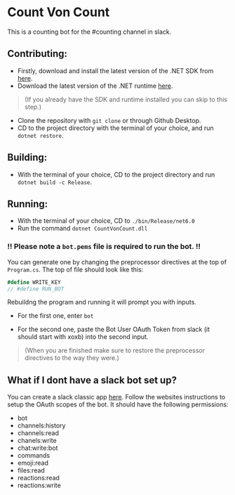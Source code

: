 # Count Von Count
This is a counting bot for the #counting channel in slack.

## Contributing:
* Firstly, download and install the latest version of the .NET SDK from [here](https://dotnet.microsoft.com/en-us/download/dotnet/6.0).
* Download the latest version of the .NET runtime [here](https://dotnet.microsoft.com/en-us/download).
> (If you already have the SDK and runtime installed you can skip to this step.)

* Clone the repository with `git clone` or through Github Desktop. 
* CD to the project directory with the terminal of your choice, and run `dotnet restore`.

## Building:
* With the terminal of your choice, CD to the project directory and run `dotnet build -c Release`.

## Running:
* With the terminal of your choice, CD to `./bin/Release/net6.0`
* Run the command `dotnet CountVonCount.dll`


### **!! Please note a `bot.pems` file is required to run the bot. !!**
You can generate one by changing the preprocessor directives at the top of `Program.cs`.
The top of file should look like this:
```cs
#define WRITE_KEY
// #define RUN_BOT
```
Rebuildng the program and running it will prompt you with inputs. 

* For the first one, enter `bot` 

* For the second one, paste the Bot User OAuth Token from slack (it should start with xoxb) into the second input.

> (When you are finished make sure to restore the preprocessor directives to the way they were.)

## What if I dont have a slack bot set up?
You can create a slack classic app [here](https://api.slack.com/apps?new_classic_app=1). Follow the websites instructions to setup the OAuth scopes of the bot.
It should have the following permissions:
* bot
* channels:history
* channels:read
* chanels:write
* chat:write:bot
* commands
* emoji:read
* files:read
* reactions:read
* reactions:write
